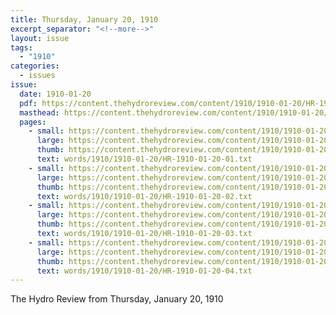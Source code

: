 ```yaml
---
title: Thursday, January 20, 1910
excerpt_separator: "<!--more-->"
layout: issue
tags:
  - "1910"
categories:
  - issues
issue:
  date: 1910-01-20
  pdf: https://content.thehydroreview.com/content/1910/1910-01-20/HR-1910-01-20.pdf
  masthead: https://content.thehydroreview.com/content/1910/1910-01-20/masthead/HR-1910-01-20.jpg
  pages:
    - small: https://content.thehydroreview.com/content/1910/1910-01-20/small/HR-1910-01-20-01.jpg
      large: https://content.thehydroreview.com/content/1910/1910-01-20/large/HR-1910-01-20-01.jpg
      thumb: https://content.thehydroreview.com/content/1910/1910-01-20/thumbnails/HR-1910-01-20-01.jpg
      text: words/1910/1910-01-20/HR-1910-01-20-01.txt
    - small: https://content.thehydroreview.com/content/1910/1910-01-20/small/HR-1910-01-20-02.jpg
      large: https://content.thehydroreview.com/content/1910/1910-01-20/large/HR-1910-01-20-02.jpg
      thumb: https://content.thehydroreview.com/content/1910/1910-01-20/thumbnails/HR-1910-01-20-02.jpg
      text: words/1910/1910-01-20/HR-1910-01-20-02.txt
    - small: https://content.thehydroreview.com/content/1910/1910-01-20/small/HR-1910-01-20-03.jpg
      large: https://content.thehydroreview.com/content/1910/1910-01-20/large/HR-1910-01-20-03.jpg
      thumb: https://content.thehydroreview.com/content/1910/1910-01-20/thumbnails/HR-1910-01-20-03.jpg
      text: words/1910/1910-01-20/HR-1910-01-20-03.txt
    - small: https://content.thehydroreview.com/content/1910/1910-01-20/small/HR-1910-01-20-04.jpg
      large: https://content.thehydroreview.com/content/1910/1910-01-20/large/HR-1910-01-20-04.jpg
      thumb: https://content.thehydroreview.com/content/1910/1910-01-20/thumbnails/HR-1910-01-20-04.jpg
      text: words/1910/1910-01-20/HR-1910-01-20-04.txt
---
```


The Hydro Review from Thursday, January 20, 1910

<!--more-->


